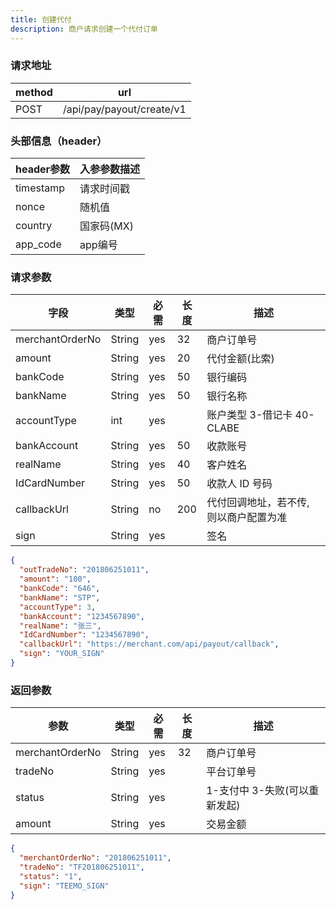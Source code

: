 ```yaml
---
title: 创建代付
description: 商户请求创建一个代付订单
---
```


### 请求地址

| method | url                       |
| ------ | ------------------------- |
| POST   | /api/pay/payout/create/v1 |

### 头部信息（header）

| header参数                  | 入参参数描述  |
|---------------------------|---------|
| timestamp                 | 请求时间戳   |
| nonce                     | 随机值     |
| country                   | 国家码(MX) |
| app_code                  | app编号   |

### 请求参数

| 字段              | 类型   | 必需  | 长度  | 描述                   |
|-----------------| ------ |-----|-----|----------------------|
| merchantOrderNo | String | yes | 32  | 商户订单号                |
| amount          | String | yes | 20  | 代付金额(比索)             |
| bankCode        | String | yes | 50  | 银行编码                 |
| bankName        | String | yes | 50  | 银行名称                 |
| accountType     | int    | yes |     | 账户类型 3-借记卡 40-CLABE  |
| bankAccount     | String | yes | 50  | 收款账号                 |
| realName        | String | yes | 40  | 客户姓名                 |
| IdCardNumber    | String | yes | 50  | 收款人 ID 号码            |
| callbackUrl     | String | no  | 200 | 代付回调地址，若不传, 则以商户配置为准 |
| sign            | String | yes |     | 签名                   |

```json title=请求示例
{
  "outTradeNo": "201806251011",
  "amount": "100",
  "bankCode": "646",
  "bankName": "STP",
  "accountType": 3,
  "bankAccount": "1234567890",
  "realName": "张三",
  "IdCardNumber": "1234567890",
  "callbackUrl": "https://merchant.com/api/payout/callback",
  "sign": "YOUR_SIGN"
}
```

### 返回参数

| 参数            | 类型   | 必需 | 长度 | 描述                          |
| --------------- | ------ | ---- | ---- | ----------------------------- |
| merchantOrderNo | String | yes  | 32   | 商户订单号                    |
| tradeNo         | String | yes  |      | 平台订单号                    |
| status          | String | yes  |      | 1-支付中 3-失败(可以重新发起) |
| amount          | String | yes  |      | 交易金额                      |

```json title=返回示例
{
  "merchantOrderNo": "201806251011",
  "tradeNo": "TF201806251011",
  "status": "1",
  "sign": "TEEMO_SIGN"
}
```
